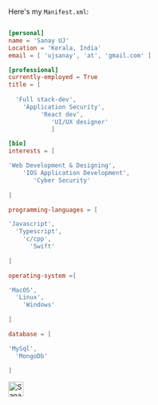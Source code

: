 





              

Here's my `Manifest.xml`:

```toml

[personal]
name = 'Sanay UJ'
Location = 'Kerala, India'
email = [ 'ujsanay', 'at', 'gmail.com' ]

[professional]
currently-employed = True
title = [
 
  'Full stack-dev',
    'Application Security',  
         'React dev',
            'UI/UX designer'
            ]

[bio]
interests = [

'Web Development & Designing', 
    'IOS Application Development',
       'Cyber Security'
  
]

programming-languages = [

'Javascript',
  'Typescript',
    'c/cpp',
      'Swift'
          
]

operating-system =[

'MacOS',
  'Linux',
    'Windows'
    
]

database = [

'MySql',
  'MongoDb'
  
]

```





 <a href="https://www.linkedin.com/in/sanayuj/">
    <img src="https://www.vectorlogo.zone/logos/linkedin/linkedin-icon.svg" alt="Sanay UJ's LinkedIn Profile" height="30" width="30">
  </a>


<p align="center">
  
 
</p>

<p align="left">


<!--   <img src="https://github-readme-stats.vercel.app/api?username=mohdjishin&show_icons=true"  /> 


 -->
